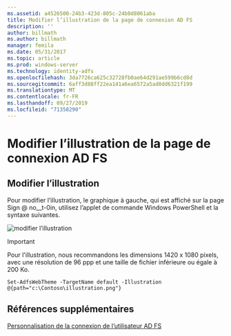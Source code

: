 ```yaml
---
ms.assetid: a4526500-24b3-423d-805c-24b0d8061aba
title: Modifier l’illustration de la page de connexion AD FS
description: ''
author: billmath
ms.author: billmath
manager: femila
ms.date: 05/31/2017
ms.topic: article
ms.prod: windows-server
ms.technology: identity-adfs
ms.openlocfilehash: 3da7726ca625c32728fb0ae64d291ae599b6cd8d
ms.sourcegitcommit: 6aff3d88ff22ea141a6ea6572a5ad8dd6321f199
ms.translationtype: MT
ms.contentlocale: fr-FR
ms.lasthandoff: 09/27/2019
ms.locfileid: "71358290"
---
```

# <a name="change-the-illustration-on-the-ad-fs-sign-in-page"></a>Modifier l’illustration de la page de connexion AD FS

## <a name="change-the-illustration"></a>Modifier l’illustration  


Pour modifier l’illustration, le graphique à gauche, qui est affiché sur la page Sign @ no__t-0in, utilisez l’applet de commande Windows PowerShell et la syntaxe suivantes.  

![modifier l’illustration](media/AD-FS-user-sign-in-customization/ADFS_Blue_Custom2.png)
  
> [!IMPORTANT]  
> Pour l'illustration, nous recommandons les dimensions 1420 x 1080 pixels, avec une résolution de 96 ppp et une taille de fichier inférieure ou égale à 200 Ko.  
  
 
    Set-AdfsWebTheme -TargetName default -Illustration @{path="c:\Contoso\illustration.png"}  

## <a name="additional-references"></a>Références supplémentaires 
[Personnalisation de la connexion de l’utilisateur AD FS](AD-FS-user-sign-in-customization.md)  
  
  
